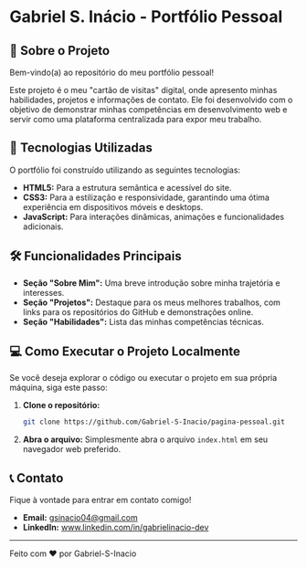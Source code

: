 # Gabriel S. Inácio - Portfólio Pessoal

<!-- ![Banner do Portfólio (Opcional)](https://via.placeholder.com/1000x250.png?text=Meu+Portfólio+Pessoal)-->

## 🌟 Sobre o Projeto

Bem-vindo(a) ao repositório do meu portfólio pessoal!

Este projeto é o meu "cartão de visitas" digital, onde apresento minhas habilidades, projetos e informações de contato. Ele foi desenvolvido com o objetivo de demonstrar minhas competências em desenvolvimento web e servir como uma plataforma centralizada para expor meu trabalho.

## 🚀 Tecnologias Utilizadas

O portfólio foi construído utilizando as seguintes tecnologias:

* **HTML5:** Para a estrutura semântica e acessível do site.
* **CSS3:** Para a estilização e responsividade, garantindo uma ótima experiência em dispositivos móveis e desktops.
* **JavaScript:** Para interações dinâmicas, animações e funcionalidades adicionais.

## 🛠️ Funcionalidades Principais

* **Seção "Sobre Mim":** Uma breve introdução sobre minha trajetória e interesses.
* **Seção "Projetos":** Destaque para os meus melhores trabalhos, com links para os repositórios do GitHub e demonstrações online.
* **Seção "Habilidades":** Lista das minhas competências técnicas.
<!-- * **Formulário de Contato:** Uma forma simples para visitantes entrarem em contato comigo.-->

<!-- ## 🌐 Acesse o Portfólio Online

O portfólio está hospedado e disponível para visualização no link abaixo.

🔗 **https://github.com/Gabriel-Dee/Portfolio** -->

## 💻 Como Executar o Projeto Localmente

Se você deseja explorar o código ou executar o projeto em sua própria máquina, siga este passo:

1.  **Clone o repositório:**
    ```bash
    git clone https://github.com/Gabriel-S-Inacio/pagina-pessoal.git
    ```
2.  **Abra o arquivo:**
    Simplesmente abra o arquivo `index.html` em seu navegador web preferido.

## 📞 Contato

Fique à vontade para entrar em contato comigo!

* **Email:** gsinacio04@gmail.com
* **LinkedIn:** www.linkedin.com/in/gabrielinacio-dev

---

Feito com ❤️ por Gabriel-S-Inacio
